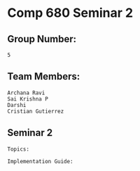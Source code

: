 # Comp 680 Seminar 2
## Group Number: 

    5

## Team Members: 

	Archana Ravi
	Sai Krishna P
	Darshi
	Cristian Gutierrez

## Seminar 2
    Topics:

    Implementation Guide: